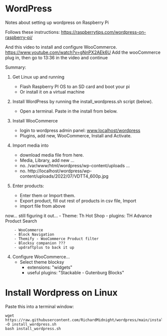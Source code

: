 # WordPress

Notes about setting up wordpress on Raspberry Pi

Follows these instructions:  https://raspberrytips.com/wordpress-on-raspberry-pi/

And this video to install and configure WooCommerce.  https://www.youtube.com/watch?v=gNnPX2AEk6U
Add the wooCommerce plug in, then go to 13:36 in the video and continue

Summary:
1) Get Linux up and running
    - Flash Raspberry PI OS to an SD card and boot your pi
    - Or install it on a virtual machine
    
2) Install WordPress by running the install_wordpress.sh script (below).
    - Open a terminal.  Paste in the install from below.

3) Install WooCommerce
    - login to wordpress admin panel: www.localhost/wordpress
    - Plugins, add new, WooCommerce, Install and Activate.
    
4) Import media into
    - download media file from here.
    - Media, Library, add new ...
    - no.  /var/www/html/wordpress/wp-content/uploads ...
    - no.   http://localhost/wordpress/wp-content/uploads/2022/07/VDTT4_600p.jpg


5) Enter products:
    - Enter them or Import them.
    - Export product, fill out rest of products in csv file, Import
    - import file from above  
    
    
 now... still figuring it out...
    - Theme: Th Hot Shop
    - plugins: TH Advance Product Search
 
 
 
        - WooCommerce  
        - Block Navigation
        - Themify - WooCommerce Product filter
        - Blocksy companion ???
        - updraftplus to back it up

4) Configure WooCommerce...
    - Select theme blocksy
        - extensions: "widgets"
        - useful plugins: "Stackable - Gutenburg Blocks"



    
    


# Install Wordpress on Linux

Paste this into a terminal window:

    
    wget https://raw.githubusercontent.com/RichardMidnight/wordpress/main/install_wordpress.sh -O install_wordpress.sh
    bash install_wordpress.sh
 
